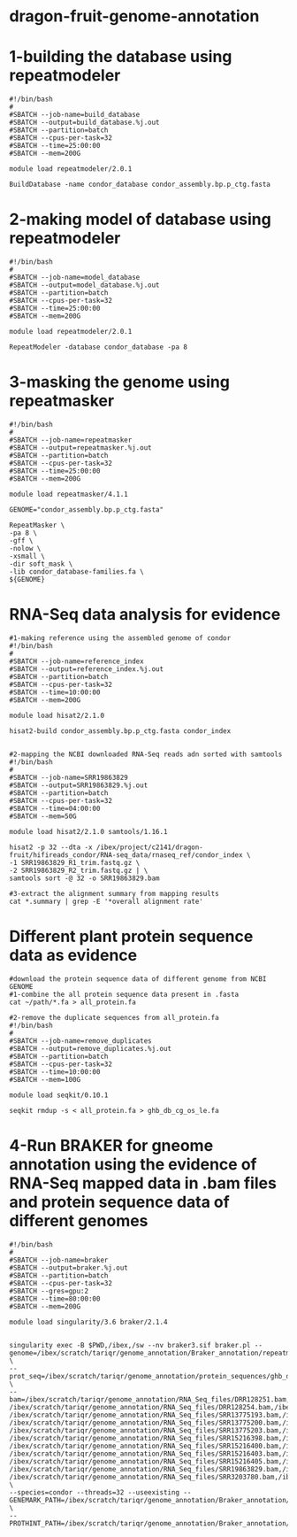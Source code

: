 # dragon-fruit-genome-annotation

# 1-building the database using repeatmodeler
    #!/bin/bash
    #
    #SBATCH --job-name=build_database
    #SBATCH --output=build_database.%j.out
    #SBATCH --partition=batch
    #SBATCH --cpus-per-task=32
    #SBATCH --time=25:00:00
    #SBATCH --mem=200G
    
    module load repeatmodeler/2.0.1
    
    BuildDatabase -name condor_database condor_assembly.bp.p_ctg.fasta

# 2-making model of database using repeatmodeler
    #!/bin/bash
    #
    #SBATCH --job-name=model_database
    #SBATCH --output=model_database.%j.out
    #SBATCH --partition=batch
    #SBATCH --cpus-per-task=32
    #SBATCH --time=25:00:00
    #SBATCH --mem=200G
    
    module load repeatmodeler/2.0.1
    
    RepeatModeler -database condor_database -pa 8

# 3-masking the genome using repeatmasker
    #!/bin/bash
    #
    #SBATCH --job-name=repeatmasker
    #SBATCH --output=repeatmasker.%j.out
    #SBATCH --partition=batch
    #SBATCH --cpus-per-task=32
    #SBATCH --time=25:00:00
    #SBATCH --mem=200G
    
    module load repeatmasker/4.1.1
    
    GENOME="condor_assembly.bp.p_ctg.fasta"
    
    RepeatMasker \
    -pa 8 \
    -gff \
    -nolow \
    -xsmall \
    -dir soft_mask \
    -lib condor_database-families.fa \
    ${GENOME}

# RNA-Seq data analysis for evidence
    #1-making reference using the assembled genome of condor
    #!/bin/bash
    #
    #SBATCH --job-name=reference_index
    #SBATCH --output=reference_index.%j.out
    #SBATCH --partition=batch
    #SBATCH --cpus-per-task=32
    #SBATCH --time=10:00:00
    #SBATCH --mem=200G
    
    module load hisat2/2.1.0
    
    hisat2-build condor_assembly.bp.p_ctg.fasta condor_index


    #2-mapping the NCBI downloaded RNA-Seq reads adn sorted with samtools
    #!/bin/bash
    #
    #SBATCH --job-name=SRR19863829
    #SBATCH --output=SRR19863829.%j.out
    #SBATCH --partition=batch
    #SBATCH --cpus-per-task=32
    #SBATCH --time=04:00:00
    #SBATCH --mem=50G
    
    module load hisat2/2.1.0 samtools/1.16.1
    
    hisat2 -p 32 --dta -x /ibex/project/c2141/dragon-fruit/hifireads_condor/RNA-seq_data/rnaseq_ref/condor_index \
    -1 SRR19863829_R1_trim.fastq.gz \
    -2 SRR19863829_R2_trim.fastq.gz | \
    samtools sort -@ 32 -o SRR19863829.bam

    #3-extract the alignment summary from mapping results
    cat *.summary | grep -E '*overall alignment rate'

# Different plant protein sequence data as evidence
    #download the protein sequence data of different genome from NCBI GENOME
    #1-combine the all protein sequence data present in .fasta
    cat ~/path/*.fa > all_protein.fa

    #2-remove the duplicate sequences from all_protein.fa
    #!/bin/bash
    #
    #SBATCH --job-name=remove_duplicates
    #SBATCH --output=remove_duplicates.%j.out
    #SBATCH --partition=batch
    #SBATCH --cpus-per-task=32
    #SBATCH --time=10:00:00
    #SBATCH --mem=100G
    
    module load seqkit/0.10.1
    
    seqkit rmdup -s < all_protein.fa > ghb_db_cg_os_le.fa
        
# 4-Run BRAKER for gneome annotation using the evidence of RNA-Seq mapped data in .bam files and protein sequence data of different genomes

    #!/bin/bash
    #
    #SBATCH --job-name=braker
    #SBATCH --output=braker.%j.out
    #SBATCH --partition=batch
    #SBATCH --cpus-per-task=32
    #SBATCH --gres=gpu:2
    #SBATCH --time=80:00:00
    #SBATCH --mem=200G
    
    module load singularity/3.6 braker/2.1.4
    
    
    singularity exec -B $PWD,/ibex,/sw --nv braker3.sif braker.pl --genome=/ibex/scratch/tariqr/genome_annotation/Braker_annotation/repeatmodel/soft_mask/condor_assembly.bp.p_ctg.fasta.masked \
    --prot_seq=/ibex/scratch/tariqr/genome_annotation/protein_sequences/ghb_db_cg_os_le.fa \
    --bam=/ibex/scratch/tariqr/genome_annotation/RNA_Seq_files/DRR128251.bam,/ibex/scratch/tariqr/genome_annotation/RNA_Seq_files/DRR128253.bam,\
    /ibex/scratch/tariqr/genome_annotation/RNA_Seq_files/DRR128254.bam,/ibex/scratch/tariqr/genome_annotation/RNA_Seq_files/SRR13775188.bam,\
    /ibex/scratch/tariqr/genome_annotation/RNA_Seq_files/SRR13775193.bam,/ibex/scratch/tariqr/genome_annotation/RNA_Seq_files/SRR13775195.bam,\
    /ibex/scratch/tariqr/genome_annotation/RNA_Seq_files/SRR13775200.bam,/ibex/scratch/tariqr/genome_annotation/RNA_Seq_files/SRR13775202.bam,\
    /ibex/scratch/tariqr/genome_annotation/RNA_Seq_files/SRR13775203.bam,/ibex/scratch/tariqr/genome_annotation/RNA_Seq_files/SRR15216397.bam,\
    /ibex/scratch/tariqr/genome_annotation/RNA_Seq_files/SRR15216398.bam,/ibex/scratch/tariqr/genome_annotation/RNA_Seq_files/SRR15216399.bam,\
    /ibex/scratch/tariqr/genome_annotation/RNA_Seq_files/SRR15216400.bam,/ibex/scratch/tariqr/genome_annotation/RNA_Seq_files/SRR15216401.bam,\
    /ibex/scratch/tariqr/genome_annotation/RNA_Seq_files/SRR15216403.bam,/ibex/scratch/tariqr/genome_annotation/RNA_Seq_files/SRR15216404.bam,\
    /ibex/scratch/tariqr/genome_annotation/RNA_Seq_files/SRR15216405.bam,/ibex/scratch/tariqr/genome_annotation/RNA_Seq_files/SRR19863825.bam,\
    /ibex/scratch/tariqr/genome_annotation/RNA_Seq_files/SRR19863829.bam,/ibex/scratch/tariqr/genome_annotation/RNA_Seq_files/SRR2924904.bam,\
    /ibex/scratch/tariqr/genome_annotation/RNA_Seq_files/SRR3203780.bam,/ibex/scratch/tariqr/genome_annotation/RNA_Seq_files/SRR8327215.bam \
    --species=condor --threads=32 --useexisting --GENEMARK_PATH=/ibex/scratch/tariqr/genome_annotation/Braker_annotation/gmes_linux_64_4/ \
    --PROTHINT_PATH=/ibex/scratch/tariqr/genome_annotation/Braker_annotation/gmes_linux_64_4/ProtHint/bin


